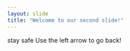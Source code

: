 ```yaml
---
layout: slide
title: "Welcome to our second slide!"
---
```

stay safe
Use the left arrow to go back!

